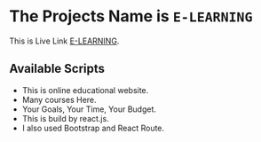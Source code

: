 # The Projects Name is `E-LEARNING`

This is Live Link [E-LEARNING](https://kind-mirzakhani-d7d68f.netlify.app/contact).

## Available Scripts

- This is online educational website.
- Many courses Here.
- Your Goals, Your Time, Your Budget.
- This is build by react.js.
- I also used Bootstrap and React Route.

